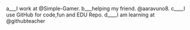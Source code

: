 a___I work at @Simple-Gamer.
b___helping my friend. @aaravuno8.
c____I use GitHub for code,fun and EDU Repo.
d____I am learning at @githubteacher
